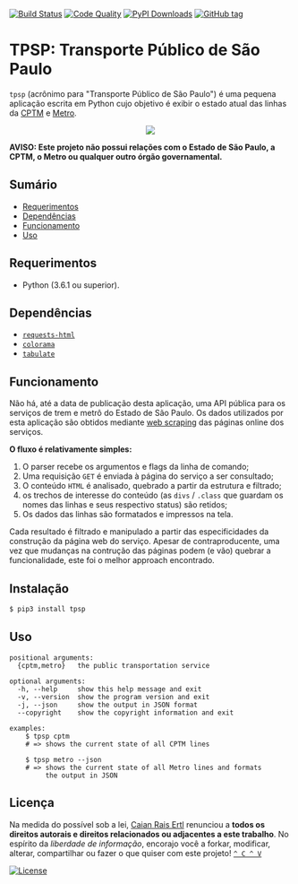 [![Build Status][travis-shield]][travis-url]
[![Code Quality][lgtm-shield]][lgtm-url]
[![PyPI Downloads][pypi-shield]][pypi-url]
[![GitHub tag][tag-shield]][tag-url]

[travis-shield]: https://img.shields.io/travis/caian-org/tpsp.svg?logo=travis-ci&logoColor=FFF&style=flat-square
[travis-url]: https://travis-ci.org/caian-org/tpsp

[lgtm-shield]: https://img.shields.io/lgtm/grade/python/g/caian-org/tpsp.svg?logo=lgtm&style=flat-square
[lgtm-url]: https://lgtm.com/projects/g/caian-org/tpsp/context:python

[pypi-shield]: https://img.shields.io/pypi/dm/tpsp?logo=python&logoColor=fff&style=flat-square
[pypi-url]: https://pypi.org/project/tpsp

[tag-shield]: https://img.shields.io/github/tag/caian-org/tpsp.svg?logo=git&logoColor=FFF&style=flat-square
[tag-url]: https://github.com/caian-org/tpsp/releases

# TPSP: Transporte Público de São Paulo

`tpsp` (acrônimo para "Transporte Público de São Paulo") é uma pequena aplicação
escrita em Python cujo objetivo é exibir o estado atual das linhas da [CPTM] e
[Metro].

<p align="center">
  <img src="docs/tpsp.gif">
</p>

**AVISO: Este projeto não possui relações com o Estado de São Paulo, a CPTM, o
Metro ou qualquer outro órgão governamental.**

[CPTM]: https://www.cptm.sp.gov.br/
[Metro]: http://www.metro.sp.gov.br/sistemas/direto-do-metro-via4/index.aspx


## Sumário

- [Requerimentos](#requerimentos)
- [Dependências](#dependencias)
- [Funcionamento](#funcionamento)
- [Uso](#uso)


## Requerimentos

- Python (3.6.1 ou superior).


## Dependências

- [`requests-html`](https://github.com/kennethreitz/requests-html)
- [`colorama`](https://github.com/tartley/colorama)
- [`tabulate`](https://bitbucket.org/astanin/python-tabulate)

## Funcionamento

Não há, até a data de publicação desta aplicação, uma API pública para os
serviços de trem e metrô do Estado de São Paulo. Os dados utilizados por esta
aplicação são obtidos mediante [web scraping] das páginas online dos serviços.

**O fluxo é relativamente simples:**

1. O parser recebe os argumentos e flags da linha de comando;
1. Uma requisição `GET` é enviada à página do serviço a ser consultado;
1. O conteúdo `HTML` é analisado, quebrado a partir da estrutura e filtrado;
1. os trechos de interesse do conteúdo (as `divs` / `.class` que guardam os
   nomes das linhas e seus respectivo status) são retidos;
1. Os dados das linhas são formatados e impressos na tela.

Cada resultado é filtrado e manipulado a partir das especificidades da construção
da página web do serviço. Apesar de contraproducente, uma vez que mudanças na
contrução das páginas podem (e vão) quebrar a funcionalidade, este foi o melhor
approach encontrado.

[web scraping]: https://en.wikipedia.org/wiki/Web_scraping


## Instalação

```sh
$ pip3 install tpsp
```


## Uso

```
positional arguments:
  {cptm,metro}   the public transportation service

optional arguments:
  -h, --help     show this help message and exit
  -v, --version  show the program version and exit
  -j, --json     show the output in JSON format
  --copyright    show the copyright information and exit

examples:
    $ tpsp cptm
    # => shows the current state of all CPTM lines

    $ tpsp metro --json
    # => shows the current state of all Metro lines and formats
         the output in JSON
```

## Licença

Na medida do possível sob a lei, [Caian Rais Ertl][me] renunciou a __todos os
direitos autorais e direitos relacionados ou adjacentes a este trabalho__. No
espírito da _liberdade de informação_, encorajo você a forkar, modificar,
alterar, compartilhar ou fazer o que quiser com este projeto! [`^ C ^ V`][kopimi]

[![License][cc-shield]][cc-url]

[me]: https://github.com/caiertl
[cc-shield]: https://forthebadge.com/images/badges/cc-0.svg
[cc-url]: http://creativecommons.org/publicdomain/zero/1.0

[kopimi]: https://kopimi.com
